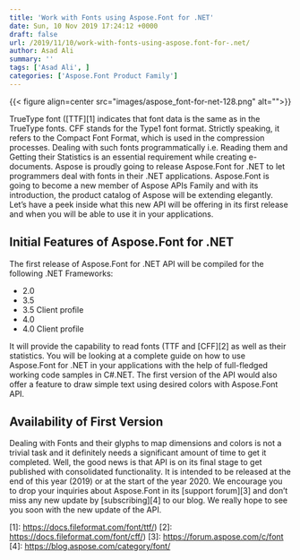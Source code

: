 ```yaml
---
title: 'Work with Fonts using Aspose.Font for .NET'
date: Sun, 10 Nov 2019 17:24:12 +0000
draft: false
url: /2019/11/10/work-with-fonts-using-aspose.font-for-.net/
author: Asad Ali
summary: ''
tags: ['Asad Ali', ]
categories: ['Aspose.Font Product Family']
---
```




{{< figure align=center src="images/aspose_font-for-net-128.png" alt="">}}


TrueType font ([TTF][1] indicates that font data is the same as in the TrueType fonts. CFF stands for the Type1 font format. Strictly speaking, it refers to the Compact Font Format, which is used in the compression processes. Dealing with such fonts programmatically i.e. Reading them and Getting their Statistics is an essential requirement while creating e-documents. Aspose is proudly going to release Aspose.Font for .NET to let programmers deal with fonts in their .NET applications. Aspose.Font is going to become a new member of Aspose APIs Family and with its introduction, the product catalog of Aspose will be extending elegantly. Let’s have a peek inside what this new API will be offering in its first release and when you will be able to use it in your applications.

## Initial Features of Aspose.Font for .NET

The first release of Aspose.Font for .NET API will be compiled for the following .NET Frameworks:

*   2.0
*   3.5
*   3.5 Client profile
*   4.0
*   4.0 Client profile

It will provide the capability to read fonts (TTF and [CFF][2] as well as their statistics. You will be looking at a complete guide on how to use Aspose.Font for .NET in your applications with the help of full-fledged working code samples in C#.NET. The first version of the API would also offer a feature to draw simple text using desired colors with Aspose.Font API.  

## Availability of First Version

Dealing with Fonts and their glyphs to map dimensions and colors is not a trivial task and it definitely needs a significant amount of time to get it completed. Well, the good news is that API is on its final stage to get published with consolidated functionality. It is intended to be released at the end of this year (2019) or at the start of the year 2020. We encourage you to drop your inquiries about Aspose.Font in its [support forum][3] and don’t miss any new update by [subscribing][4] to our blog. We really hope to see you soon with the new update of the API.




[1]: https://docs.fileformat.com/font/ttf/)
[2]: https://docs.fileformat.com/font/cff/)
[3]: https://forum.aspose.com/c/font
[4]: https://blog.aspose.com/category/font/




